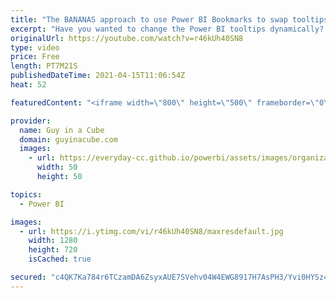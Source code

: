 ```yaml
---
title: "The BANANAS approach to use Power BI Bookmarks to swap tooltips"
excerpt: "Have you wanted to change the Power BI tooltips dynamically? This BANANAS trick allows you to at least switch the content of a report page tooltip to give you more flexibility and take your report to the next level!  Download Sample: http://guyinacu.be/swaptooltipsample  📢 Become a member: https://guyinacu.be/membership"
originalUrl: https://youtube.com/watch?v=r46kUh40SN8
type: video
price: Free
length: PT7M21S
publishedDateTime: 2021-04-15T11:06:54Z
heat: 52

featuredContent: "<iframe width=\"800\" height=\"500\" frameborder=\"0\" src=\"https://www.youtube.com/embed/r46kUh40SN8\" allow=\"accelerometer; autoplay; encrypted-media; gyroscope; picture-in-picture\" allowfullscreen></iframe>"

provider:
  name: Guy in a Cube
  domain: guyinacube.com
  images:
    - url: https://everyday-cc.github.io/powerbi/assets/images/organizations/guyinacube.com-50x50.jpg
      width: 50
      height: 50

topics:
  - Power BI

images:
  - url: https://i.ytimg.com/vi/r46kUh40SN8/maxresdefault.jpg
    width: 1280
    height: 720
    isCached: true

secured: "c4QK7Ka784r6TCzamDA6ZsyxAUE7SVehv04W4EWG8917H7AsPH3/Yvi0HYSz4j5A7iPSImziniOY6Ptqvzcqc1/GJktyNURtvZi+TrkwTLntT9rYqkJgIL2mNbC1HZKP0suTMp7NBtTxfnxDeUUKvL57B5fDRet34beBSyxNIMxyG1jX4TeqP2oEkoV+rl3sIodNUbYm8k1tT2XaV6pyDS1IeJWn9AVkqxrx7z/n28dOfgpWOxOQD5m3hxcUtGMgX+pNhL8BoeuAQ9AQkZKKzzZkUdQIwJ+bXW/rNsAqxMLGoAQco6/27p0/bU89oh7aUkSCEoX6es41/t4go84rBNP7moVT0OePeSKhwLgtGIYjeKrUCNncEEbPXPPZf14/ryN+NomzNhkQ3zPWOYhtej+fZ853Y2NFtcqec/SzA78=;SaYfZ08KstUjm6zRgRx1qg=="
---
```


